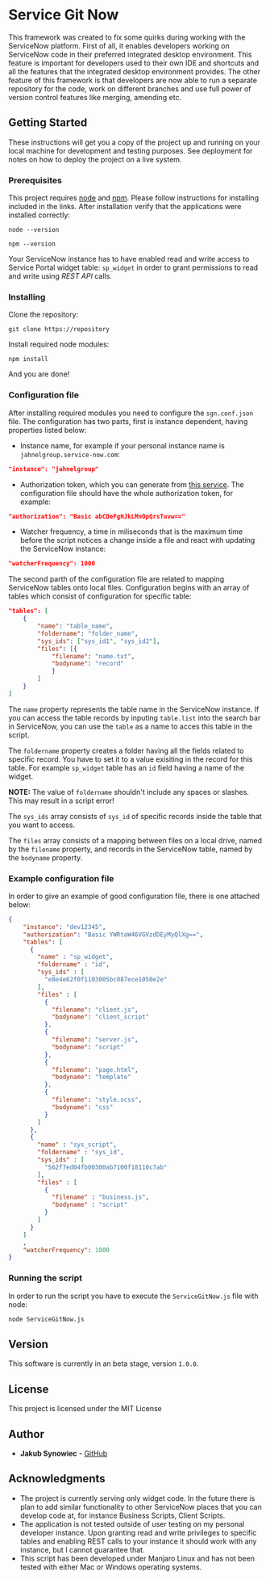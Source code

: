 # Service Git Now
This framework was created to fix some quirks during working with the ServiceNow platform. First of all, it enables developers working on ServiceNow code in their preferred integrated desktop environment. This feature is important for developers used to their own IDE and shortcuts and all the features that the integrated desktop environment provides. 
The other feature of this framework is that developers are now able to run a separate repository for the code, work on different branches and use full power of version control features like merging, amending etc.

## Getting Started
These instructions will get you a copy of the project up and running on your local machine for development and testing purposes. See deployment for notes on how to deploy the project on a live system.
### Prerequisites
This project requires [node](https://nodejs.org/en/) and [npm](https://www.npmjs.com/). Please follow instructions for installing included in the links. After installation verify that the applications were installed correctly:

```
node --version
```
```
npm --version
```

Your ServiceNow instance has to have enabled read and write access to Service Portal widget table: `sp_widget` in order to grant permissions to read and write using *REST API* calls. 
### Installing
Clone the repository:
```
git clone https://repository
```
Install required node modules:
```
npm install
```
And you are done!

### Configuration file

After installing required modules you need to configure the `sgn.conf.json` file.
The configuration has two parts, first is instance dependent, having properties listed below:

- Instance name, for example if your personal instance name is `jahnelgroup.service-now.com`: 

```json
"instance": "jahnelgroup"
```

 
- Authorization token, which you can generate from [this service](https://www.blitter.se/utils/basic-authentication-header-generator/).
The configuration file should have the whole authorization token, for example:
```json
"authorization": "Basic abCDeFgHJkLMnOpQrsTuvw=="
```

- Watcher frequency, a time in miliseconds that is the maximum time before the script notices a change inside a file and react with updating the ServiceNow instance:
```json
"watcherFrequency": 1000
```

The second parth of the configuration file are related to mapping ServiceNow tables onto local files. Configuration begins with an array of tables which consist of configuration for specific table:
```json
"tables": [
    {
        "name": "table_name",
        "foldername": "folder_name",
        "sys_ids": ["sys_id1", "sys_id2"],
        "files": [{
            "filename": "name.txt",
            "bodyname": "record"
            }
        ]
    }
]
```
The `name` property represents the table name in the ServiceNow instance. If you can access the table records by inputing `table.list` into the search bar in ServiceNow, you can use the `table` as a name to acces this table in the script.

The `foldername` property creates a folder having all the fields related to specific record. You have to set it to a value exisiting in the record for this table. For example `sp_widget` table has an `id` field having a name of the widget.

**NOTE:** The value of `foldername` shouldn't include any spaces or slashes. This may result in a script error!

The `sys_ids` array consists of `sys_id` of specific records inside the table that you want to access.

The `files` array consists of a mapping between files on a local drive, named by the `filename` property, and records in the ServiceNow table, named by the `bodyname` property.

### Example configuration file

In order to give an example of good configuration file, there is one attached below:

```json
{
    "instance": "dev12345",
    "authorization": "Basic YWRtaW46VGVzdDEyMyQlXg==",
    "tables": [
      {
        "name" : "sp_widget",
        "foldername" : "id",
        "sys_ids" : [
          "e8e4e62f0f1103005bc087ece1050e2e"
        ], 
        "files" : [
          {
            "filename": "client.js",
            "bodyname": "client_script"
          },
          {
            "filename": "server.js",
            "bodyname": "script"
          },
          {
            "filename": "page.html",
            "bodyname": "template"
          },
          {
            "filename": "style.scss",
            "bodyname": "css"
          }
        ]
      },
      {
        "name" : "sys_script",
        "foldername" : "sys_id",
        "sys_ids" : [
          "562f7ed04fb00300ab7100f18110c7ab"
        ],
        "files" : [
          {
            "filename" : "business.js",
            "bodyname" : "script"
          }
        ]
      }
    ]
    ,
    "watcherFrequency": 1000  
}

```
### Running the script

In order to run the script you have to execute the `ServiceGitNow.js` file with node:
```bash
node ServiceGitNow.js
```

## Version
This software is currently in an beta stage, version `1.0.0`.

## License
This project is licensed under the MIT License

## Author
* **Jakub Synowiec** - [GitHub](https://github.com/shnek)

## Acknowledgments
* The project is currently serving only widget code. In the future there is plan to add similar functionality to other ServiceNow places that you can develop code at, for instance Business Scripts, Client Scripts.
* The application is not tested outside of user testing on my personal developer instance. Upon granting read and write privileges to specific tables and enabling REST calls to your instance it should work with any instance, but I cannot guarantee that.
* This script has been developed under Manjaro Linux and has not been tested with either Mac or Windows operating systems.
